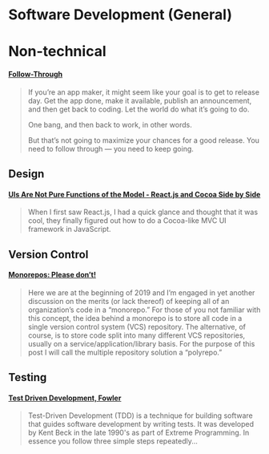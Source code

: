 # Software Development (General)

# Non-technical

#### [Follow-Through](https://inessential.com/2019/08/29/follow_through)

> If you’re an app maker, it might seem like your goal is to get to release day. Get the app done, make it available, publish an announcement, and then get back to coding. Let the world do what it’s going to do.
>
> One bang, and then back to work, in other words.
>
> But that’s not going to maximize your chances for a good release. You need to follow through — you need to keep going.

## Design

#### [UIs Are Not Pure Functions of the Model - React.js and Cocoa Side by Side](https://blog.metaobject.com/2018/12/uis-are-not-pure-functions-of-model.html)

> When I first saw React.js, I had a quick glance and thought that it was cool, they finally figured out how to do a Cocoa-like MVC UI framework in JavaScript.

## Version Control

#### [Monorepos: Please don’t!](https://medium.com/@mattklein123/monorepos-please-dont-e9a279be011b)

> Here we are at the beginning of 2019 and I’m engaged in yet another discussion on the merits (or lack thereof) of keeping all of an organization’s code in a “monorepo.” For those of you not familiar with this concept, the idea behind a monorepo is to store all code in a single version control system (VCS) repository. The alternative, of course, is to store code split into many different VCS repositories, usually on a service/application/library basis. For the purpose of this post I will call the multiple repository solution a “polyrepo.”

## Testing

#### [Test Driven Development, Fowler](https://www.martinfowler.com/bliki/TestDrivenDevelopment.html)

> Test-Driven Development (TDD) is a technique for building software that guides software development by writing tests. It was developed by Kent Beck in the late 1990's as part of Extreme Programming. In essence you follow three simple steps repeatedly...
